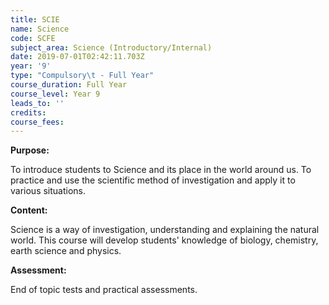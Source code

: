 ```yaml
---
title: SCIE
name: Science
code: SCFE
subject_area: Science (Introductory/Internal)
date: 2019-07-01T02:42:11.703Z
year: '9'
type: "Compulsory\t - Full Year"
course_duration: Full Year
course_level: Year 9
leads_to: ''
credits:
course_fees: 
---
```

**Purpose:**

To introduce students to Science and its place in the world around us. To practice and use the scientific method of investigation and apply it to various situations.

**Content:**

Science is a way of investigation, understanding and explaining the natural world. This course will develop students' knowledge of biology, chemistry, earth science and physics.

**Assessment:**

End of topic tests and practical assessments.
